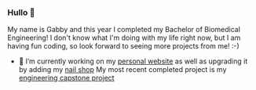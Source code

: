 ### Hullo 🤩

My name is Gabby and this year I completed my Bachelor of Biomedical Engineering! I don't know what I'm doing with my life right now, but I am having fun coding, so look forward to seeing more projects from me! :-)

- 🔭 I’m currently working on my [personal website](https://gabbyagustin.me) as well as upgrading it by adding my [nail shop](https://glassnail.studio) My most recent completed project is my [engineering capstone project](https://github.com/Eebzie/wireless-prosthetic-arm)

<!--
**Eebzie/Eebzie** is a ✨ _special_ ✨ repository because its `README.md` (this file) appears on your GitHub profile.

Here are some ideas to get you started:



- 🔭 I’m currently working on ...
- 🌱 I’m currently learning ...
- 👯 I’m looking to collaborate on ...
- 🤔 I’m looking for help with ...
- 💬 Ask me about ...
- 📫 How to reach me: ...
- 😄 Pronouns: ...
- ⚡ Fun fact: ...
-->
